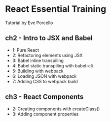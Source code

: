# React Essential Training
Tutorial by Eve Porcello

## ch2 - Intro to JSX and Babel
  * 1: Pure React
  * 2: Refactoring elements using JSX
  * 3: Babel inline transpiling
  * 4: Babel static transpiling with babel-cli
  * 5: Building with webpack
  * 6: Loading JSON with webpack
  * 7: Adding CSS to webpack build

## ch3 - React Components
  * 2: Creating components with createClass()
  * 3: Adding component properties

